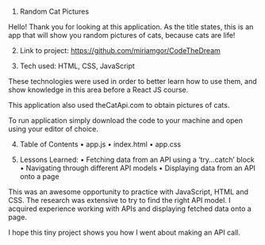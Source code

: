 1. Random Cat Pictures

Hello! Thank you for looking at this application. As the title states, this is an app that will show you random pictures of cats, because cats are life!

2. Link to project: https://github.com/miriamgor/CodeTheDream

3. Tech used: HTML, CSS, JavaScript

These technologies were used in order to better learn how to use them, and show knowledge in this area before a React JS course.

This application also used theCatApi.com to obtain pictures of cats.

To run application simply download the code to your machine and open using your editor of choice. 

4. Table of Contents
•	app.js
•	index.html
•	app.css

5. Lessons Learned:
•	Fetching data from an API using a ‘try…catch’ block
•	Navigating through different API models 
•	Displaying data from an API onto a page

This was an awesome opportunity to practice with JavaScript, HTML and CSS. The research was extensive to try to find the right API model. I acquired experience working with APIs and displaying fetched data onto a page. 

I hope this tiny project shows you how I went about making an API call. 
